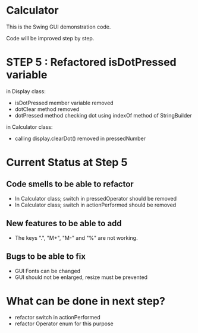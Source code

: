 # Calculator
 
This is the Swing GUI demonstration code.  

Code will be improved step by step. 

# STEP 5 : Refactored isDotPressed variable  
 in Display class:
 - isDotPressed member variable removed
 - dotClear method removed
 - dotPressed method checking dot using indexOf method of StringBuilder 
 
 in Calculator class:
 - calling display.clearDot() removed in pressedNumber
   
# Current Status at Step 5  
## Code smells to be able to refactor
 - In Calculator class; switch in pressedOperator should be removed
 - In Calculator class; switch in actionPerformed should be removed

## New features to be able to add
 - The keys ".", "M+", "M-" and "%" are not working. 

## Bugs to be able to fix
 - GUI Fonts can be changed
 - GUI should not be enlarged, resize must be prevented 
   
# What can be done in next step?
 - refactor switch in actionPerformed
 - refactor Operator enum for this purpose 